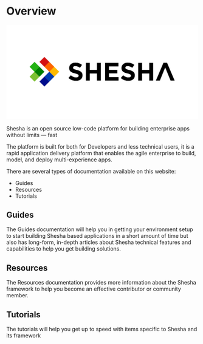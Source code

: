 # Overview

![SHESHA%20HORIZONTAL screenshot](https://github.com/Boxfusion/shesha-docs/blob/main/docs/assets/SHESHA%20HORIZONTAL.jpg?raw=true) 

Shesha is an open source low-code platform for building enterprise apps without limits — fast

The platform is built for both for Developers and less technical users, it is a rapid application delivery platform that enables the agile enterprise to build, model, and deploy multi-experience apps.

There are several types of documentation available on this website:

- Guides
- Resources
- Tutorials

## Guides

The Guides documentation will help you in getting your environment setup to start building Shesha based applications in a short amount of time but also has long-form, in-depth articles about Shesha technical features and capabilities to help you get building solutions.

## Resources

The Resources documentation provides more information about the Shesha framework to help you become an effective contributor or community member.

## Tutorials

The tutorials will help you get up to speed with items specific to Shesha and its framework
